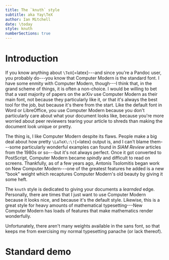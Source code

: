 ```yaml
---
title: The `knuth` style
subtitle: aka Yay\TeX
author: Ian Mitchell
date: \today
style: knuth
numberSections: true
---
```


<!--
This style *definitely* needs some work.
-->

# Introduction
If you know anything about `\TeX`{=latex}---and since you're a Pandoc user,
you probably do---you know that Computer Modern is the standard font. I have
some enmity with Computer Modern, though---I think that, in the grand scheme
of things, it is often a non-choice. I would be willing to bet that a vast
majority of papers on the arXiv use Computer Modern as their main font, not
because they particularly like it, or that it's always the best tool for the
job, but because it's there from the start. Like the default font in Word or
LibreOffice, you use Computer Modern because you don't particularly care about
what your document looks like, because you're more worried about peer
reviewers tearing your article to shreds than making the document look unique
or pretty.

The thing is, I like Computer Modern despite its flaws. People make a big deal
about how pretty `\LaTeX\:\!`{=latex} output is, and I can't blame them---some
particularly wonderful examples can found in *SIAM Review* articles from the
1980s or so---but it's not always perfect. Once it got converted to
PostScript, Computer Modern became *spindly* and difficult to read on
screens. Thankfully, as of a few years ago, Antonis Tsolomitis began work on
New Computer Modern---one of the greatest features he added is a new
"book" weight which recaptures Computer Modern's old beauty by giving it some
heft.

The `knuth` style is dedicated to giving your documents a *learnded* edge.
Personally, there are times that I just want to use Computer Modern because it
looks nice, and because it's the default style. Likewise, this is a great
style for heavy amounts of mathematical typesetting---New Computer Modern has
loads of features that make mathematics render wonderfully.

Unfortunately, there aren't many weights available in the sans font, so that
keeps me from exercising my normal typesetting panache (or lack thereof).


# Standard demo
